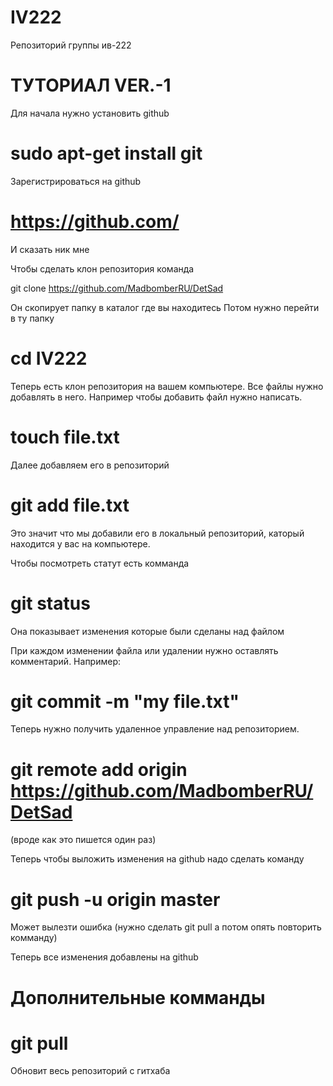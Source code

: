 IV222
=====

Репозиторий группы ив-222

ТУТОРИАЛ VER.-1
===============
Для начала нужно установить github

sudo apt-get install git
========================

Зарегистрироваться на github

https://github.com/
===================

И сказать ник мне


Чтобы сделать клон репозитория команда

git clone https://github.com/MadbomberRU/DetSad

Он скопирует папку в каталог где вы находитесь
Потом нужно перейти в ту папку

cd IV222
========

Теперь есть клон репозитория на вашем компьютере. Все файлы нужно добавлять в него. Например чтобы добавить файл нужно написать.

touch file.txt
==============
Далее добавляем его в репозиторий 

git add file.txt
================

Это значит что мы добавили его в локальный репозиторий, каторый находится у вас на компьютере.

Чтобы посмотреть статут есть комманда

git status
==========

Она показывает изменения которые были сделаны над файлом

При каждом изменении файла или удалении нужно оставлять комментарий. Например:

git commit -m "my file.txt"
===========================
Теперь нужно получить удаленное управление над репозиторием.

git remote add origin https://github.com/MadbomberRU/DetSad
==========================================================
(вроде как это пишется один раз)

Теперь чтобы выложить изменения на github надо сделать команду

git push -u origin master
=========================

Может вылезти ошибка (нужно сделать git pull а потом опять повторить комманду)

Теперь все изменения добавлены на github

Дополнительные комманды
=======================

git pull
========
Обновит весь репозиторий с гитхаба
